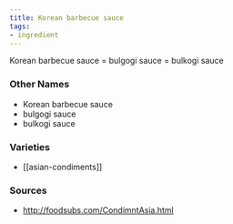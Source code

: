 ```yaml
---
title: Korean barbecue sauce
tags:
- ingredient
---
```

Korean barbecue sauce = bulgogi sauce = bulkogi sauce

### Other Names

* Korean barbecue sauce
* bulgogi sauce
* bulkogi sauce

### Varieties

* [[asian-condiments]]

### Sources
* http://foodsubs.com/CondimntAsia.html
